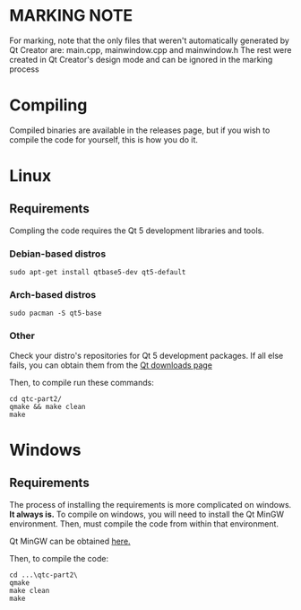 # MARKING NOTE
For marking, note that the only files that weren't automatically generated by Qt Creator are:
main.cpp, mainwindow.cpp and mainwindow.h
The rest were created in Qt Creator's design mode and can be ignored in the marking process

# Compiling

Compiled binaries are available in the releases page, but if you wish to compile the code for yourself, this is how you do it.

# Linux

## Requirements
Compling the code requires the Qt 5 development libraries and tools.

### Debian-based distros
```
sudo apt-get install qtbase5-dev qt5-default
```
### Arch-based distros
```
sudo pacman -S qt5-base
```

### Other
Check your distro's repositories for Qt 5 development packages. If all else fails, you can obtain them from the [Qt downloads page](https://qt.io/download/)

Then, to compile run these commands:
```
cd qtc-part2/
qmake && make clean
make
```

# Windows

## Requirements

The process of installing the requirements is more complicated on windows. **It always is.**
To compile on windows, you will need to install the Qt MinGW environment. Then, must compile
the code from within that environment.

Qt MinGW can be obtained [here.](https://qt.io/download/)

Then, to compile the code:
```
cd ...\qtc-part2\
qmake
make clean
make
```
